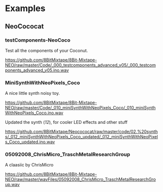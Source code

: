 # Examples


## NeoCococat

### testComponents-NeoCoco

Test all the components of your Coconut.

https://github.com/8BitMixtape/8Bit-Mixtape-NEO/raw/master/Code/_000_testcomponents_advanced_v05/_000_testcomponents_advanced_v05.ino.wav

### MiniSynthWithNeoPixels_Coco

A nice little synth noisy toy.

https://github.com/8BitMixtape/8Bit-Mixtape-NEO/raw/master/Code/_010_miniSynthWithNeoPixels_Coco/_010_miniSynthWithNeoPixels_Coco.ino.wav

Updated the synth (_12_), for cooler LED effects and other stuff

https://github.com/8BitMixtape/Neocococat/raw/master/code/02.%20synths/_012_miniSynthWithNeoPixels_Coco_updated/_012_miniSynthWithNeoPixels_Coco_updated.ino.wav


### 05092008_ChrisMicro_TraschMetalResearchGroup

A claasiic by ChrisMicro

https://github.com/8BitMixtape/8Bit-Mixtape-NEO/raw/master/wavFiles/05092008_ChrisMicro_TraschMetalResearchGroup.wav
